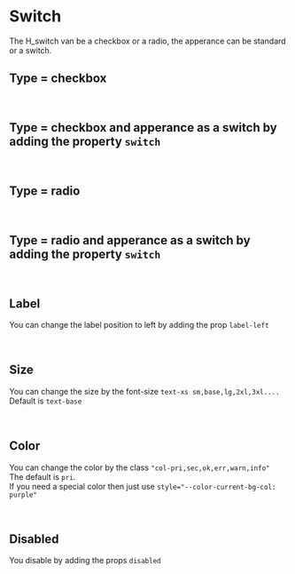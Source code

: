 # Switch

The H_switch van be a checkbox or a radio, the apperance can be standard or a switch.<br>

## Type = checkbox

<hhl-live-editor title="" htmlCode='
    <template>
    <div class="flex items-center gap-4 flex-wrap">
        <H_switch label="Switch 1"  v-model="check"></H_switch>
        <H_switch label="Switch 2" v-model="check"></H_switch>    
        <H_switch label="Switch 3" v-model="check"></H_switch>
    </div>
    </template>
    <script>
        const check = ref(true);
        return {check}
    </script>
'>
</hhl-live-editor>

<br>

## Type = checkbox and apperance as a switch by adding the property `switch`

<hhl-live-editor title="" htmlCode='
    <template>
    <div class="flex items-center gap-4 flex-wrap">
        <H_switch switch label="Switch 1"  v-model="check"></H_switch>
        <H_switch switch label="Switch 2" v-model="check"></H_switch>    
        <H_switch switch label="Switch 3" v-model="check"></H_switch>
    </div>
    </template>
    <script>
        const check = ref(true);
        return {check}
    </script>
'>
</hhl-live-editor>

<br>


## Type = radio

<hhl-live-editor title="" htmlCode='
    <template>
    <div class="flex items-center gap-4 flex-wrap">
        <H_switch type="radio" label="Radio 1"  v-model="radioVal" value="val1"></H_switch>
        <H_switch type="radio" label="Radio 2" v-model="radioVal" value="val2"></H_switch>    
        <H_switch type="radio" label="Radio 3" v-model="radioVal" value="val3"></H_switch>
    </div>
    </template>
    <script>
               const radioVal = ref("val1");
        return {radioVal}
    </script>
'>
</hhl-live-editor>

<br>

## Type = radio and apperance as a switch by adding the property `switch`

<hhl-live-editor title="" htmlCode='
    <template>
    <div class="flex items-center gap-4 flex-wrap">
        <H_switch switch type="radio" label="Radio 1"  v-model="radioVal" value="val1"></H_switch>
        <H_switch switch type="radio" label="Radio 2" v-model="radioVal" value="val2"></H_switch>    
        <H_switch switch type="radio" label="Radio 3" v-model="radioVal" value="val3"></H_switch>
    </div>
    </template>
    <script>
               const radioVal = ref("val1");
        return {radioVal}
    </script>
'>
</hhl-live-editor>

<br>

## Label

You can change the label position to left by adding the prop `label-left`

<hhl-live-editor title="" htmlCode='
    <template>
    <div class="flex items-center gap-4 flex-wrap">
        <H_switch label="label standard" v-model="check"></H_switch>
        <H_switch label-left label="Label left" v-model="check"></H_switch>  
       <div class="flex-1" /> 
    </div>
    </template>
    <script>
        const check = ref(true);
        return {check}
    </script>
'>
</hhl-live-editor>

<br>

## Size

You can change the size by the font-size `text-xs sm,base,lg,2xl,3xl....`<br>
Default is `text-base`

<hhl-live-editor title="" htmlCode='
    <template>
    <div class="flex items-center gap-4 flex-wrap">
        <H_switch class="text-xs" label="XS" v-model="check"></H_switch>
        <H_switch class="text-sm"  label="SM" v-model="check"></H_switch>    
        <H_switch label="Base default" v-model="check"></H_switch>
        <H_switch class="text-lg"  label="LG)" v-model="check"></H_switch>  
         <H_switch class="text-xl"  label="XL" v-model="check"></H_switch>  
        <H_switch class="text-2xl"  label="2XL" v-model="check"></H_switch> 
        <H_switch class="text-3xl"  label="3XL" v-model="check"></H_switch> 
    </div>
        <div class="flex items-center gap-4 flex-wrap mt-9">
        <H_switch switch class="text-xs" label="XS" v-model="check"></H_switch>
        <H_switch switch class="text-sm"  label="SM" v-model="check"></H_switch>    
        <H_switch switch label="Base default" v-model="check"></H_switch>
        <H_switch switch class="text-lg"  label="LG)" v-model="check"></H_switch>  
         <H_switch switch class="text-xl"  label="XL" v-model="check"></H_switch>  
        <H_switch switch class="text-2xl"  label="2XL" v-model="check"></H_switch> 
        <H_switch switch class="text-3xl"  label="3XL" v-model="check"></H_switch> 
    </div>
    </template>
    <script>
        const check = ref(true);
        return {check}
    </script>
'>
</hhl-live-editor>

<br>

## Color

You can change the color by the class `"col-pri,sec,ok,err,warn,info"`<br>
The default is `pri`.<br>
If you need a special color then just use `style="--color-current-bg-col: purple"`

<hhl-live-editor title="" htmlCode='
    <template>
    <div class="flex items-center gap-4 flexWrap">
        <H_switch label="col-pri" v-model="check"></H_switch>
        <H_switch class="col-sec" label="col-sec" v-model="check"></H_switch>    
        <H_switch class="col-ok" label="col-ok" v-model="check"></H_switch>
        <H_switch class="col-err" label="col-err" v-model="check"></H_switch>
        <H_switch class="col-warn" label="col-warn" v-model="check"></H_switch>
        <H_switch class="col-info" label="col-info" v-model="check"></H_switch>
        <H_switch style="--color-current-bg-col: purple" label="purple" v-model="check"></H_switch>
    </div>
        <div class="flex items-center gap-4 flexWrap" style="margin-top:20px">
        <H_switch switch label="col-pri" v-model="check"></H_switch>
        <H_switch switch class="col-sec" label="col-sec" v-model="check"></H_switch>    
        <H_switch switch class="col-ok" label="col-ok" v-model="check"></H_switch>
        <H_switch switch class="col-err" label="col-err" v-model="check"></H_switch>
        <H_switch switch class="col-warn" label="col-warn" v-model="check"></H_switch>
        <H_switch switch class="col-info" label="col-info" v-model="check"></H_switch>
        <H_switch switch style="--color-current-bg-col: purple" label="purple" v-model="check"></H_switch>
    </div>
    </template>
    <script>
        const check = ref(true);
        return {check}
    </script>
'>
</hhl-live-editor>

<br>

## Disabled

You disable by adding the props `disabled`

<hhl-live-editor title="" htmlCode='
    <template>
            <div class="flex items-center gap-4 flexWrap">
        <H_switch disabled label="col-pri" v-model="check"></H_switch>
        <H_switch disabled class="col-sec" label="col-sec" v-model="check"></H_switch>    
        <H_switch disabled class="col-ok" label="col-ok" v-model="check"></H_switch>
        <H_switch disabled class="col-err" label="col-err" v-model="check"></H_switch>
        <H_switch disabled class="col-warn" label="col-warn" v-model="check"></H_switch>
        <H_switch disabled class="col-info" label="col-info" v-model="check"></H_switch>
        <H_switch disabled style="--color-current-bg-col: purple" label="purple" v-model="check"></H_switch>
    </div>
        <div class="flex items-center gap-4 flexWrap" style="margin-top:20px">
        <H_switch disabled switch label="col-pri" v-model="check"></H_switch>
        <H_switch disabled switch class="col-sec" label="col-sec" v-model="check"></H_switch>    
        <H_switch disabled switch class="col-ok" label="col-ok" v-model="check"></H_switch>
        <H_switch disabled switch class="col-err" label="col-err" v-model="check"></H_switch>
        <H_switch disabled switch class="col-warn" label="col-warn" v-model="check"></H_switch>
        <H_switch disabled switch class="col-info" label="col-info" v-model="check"></H_switch>
        <H_switch disabled switch style="--color-current-bg-col: purple" label="purple" v-model="check"></H_switch>
    </div>
    </template>
    <script>
        const check = ref(true);
        return {check}
    </script>
'>
</hhl-live-editor>

<br>
